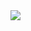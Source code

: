 
<!DOCTYPE html>
<html>
  <body>
    <img src="https://blog.unboxinnovations.com/wp-content/uploads/2020/02/giphy-14.gif">
  </body>
  </html>
